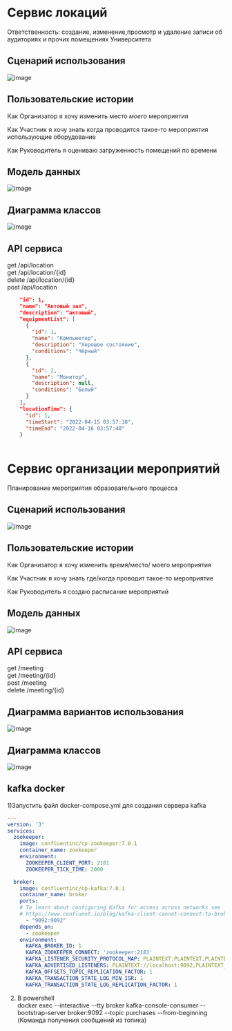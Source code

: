 # Сервис локаций

Ответственность: создание, изменение,просмотр и удаление записи об аудиториях и прочих помещениях Университета

## Сценарий использования

![image](https://user-images.githubusercontent.com/49455695/163052384-5c24193e-b9ce-46af-a84e-52163810835b.png)

## Пользовательские истории

Как Организатор я хочу изменить место _моего_ мероприятия

Как Участник я хочу знать когда проводится такое-то мероприятия использующие оборудование

Как Руководитель я оцениваю загруженность помещений по времени

## Модель данных
![image](https://user-images.githubusercontent.com/49455695/163654049-a248b3ff-5173-4a20-9988-e1b80c7395ad.png)

## Диаграмма классов
![image](https://user-images.githubusercontent.com/49455695/163878500-3affab79-a5d5-4306-9208-ccc8f8a85b9e.png)

## API сервиса

get /api/location </br>
get /api/location/{id}</br>
delete /api/location/{id}</br>
post /api/location</br>
``` json
    "id": 1,
    "name": "Актовый зал",
    "description": "актовый",
    "equipmentList": [
      {
        "id": 1,
        "name": "Компьюетер",
        "description": "Хорошое состояние",
        "conditions": "Чёрный"
      },
      {
        "id": 2,
        "name": "Монитор",
        "description": null,
        "conditions": "Белый"
      }
    ],
    "locationTime": {
      "id": 1,
      "timeStart": "2022-04-15 03:57:38",
      "timeEnd": "2022-04-16 03:57:40"
    }
  
```

# Сервис организации мероприятий 

Планирование мероприятия образовательного процесса

## Сценарий использования

![image](https://user-images.githubusercontent.com/49455695/163654401-6156490f-9c76-4a7e-8b23-be0145698afd.png)

## Пользовательские истории

Как Организатор я хочу изменить время/место/  моего мероприятия

Как Участник я хочу знать где/когда проводит такое-то мероприятие

Как Руководитель я создаю расписание мероприятий

## Модель данных

![image](https://user-images.githubusercontent.com/49455695/163876855-f4c57e8c-9529-40db-b4be-4549c29c0ac1.png)

## API сервиса

get /meeting </br>
get /meeting/{id} </br>
post /meeting </br>
delete /meeting/{id} </br>

## Диаграмма вариантов использования
![image](https://user-images.githubusercontent.com/49455695/163876490-ec827402-00e5-4ab3-9570-6abae252d61b.png)

## Диаграмма классов
![image](https://user-images.githubusercontent.com/49455695/163875682-4a08186f-846f-482e-82bf-86aa52c14fc1.png)

## kafka docker

1)Запустить файл docker-compose.yml для создания сервера kafka

```yml
---
version: '3'
services:
  zookeeper:
    image: confluentinc/cp-zookeeper:7.0.1
    container_name: zookeeper
    environment:
      ZOOKEEPER_CLIENT_PORT: 2181
      ZOOKEEPER_TICK_TIME: 2000

  broker:
    image: confluentinc/cp-kafka:7.0.1
    container_name: broker
    ports:
    # To learn about configuring Kafka for access across networks see
    # https://www.confluent.io/blog/kafka-client-cannot-connect-to-broker-on-aws-on-docker-etc/
      - "9092:9092"
    depends_on:
      - zookeeper
    environment:
      KAFKA_BROKER_ID: 1
      KAFKA_ZOOKEEPER_CONNECT: 'zookeeper:2181'
      KAFKA_LISTENER_SECURITY_PROTOCOL_MAP: PLAINTEXT:PLAINTEXT,PLAINTEXT_INTERNAL:PLAINTEXT
      KAFKA_ADVERTISED_LISTENERS: PLAINTEXT://localhost:9092,PLAINTEXT_INTERNAL://broker:29092
      KAFKA_OFFSETS_TOPIC_REPLICATION_FACTOR: 1
      KAFKA_TRANSACTION_STATE_LOG_MIN_ISR: 1
      KAFKA_TRANSACTION_STATE_LOG_REPLICATION_FACTOR: 1
```

2) В powershell </br>
   docker exec --interactive --tty broker kafka-console-consumer --bootstrap-server broker:9092 --topic purchases --from-beginning</br> (Команда получения сообщений из топика) </br>

